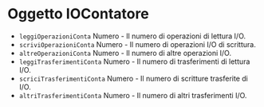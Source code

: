 # Oggetto IOContatore

* `leggiOperazioniConta` Numero - Il numero di operazioni di lettura I/O.
* `scriviOperazioniConta` Numero - Il numero di operazioni I/O di scrittura.
* `altreOperazioniConta` Numero - Il numero di altre operazioni I/O.
* `leggiTrasferimentiConta` Numero - Il numero di trasferimenti di lettura I/O.
* `scriciTrasferimentiConta` Numero - Il numero di scritture trasferite di I/O.
* `altriTrasferimentiConta` Numero - Il numero di altri trasferimenti I/O.